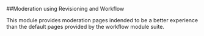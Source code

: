 ##Moderation using Revisioning and Workflow

This module provides moderation pages indended to be a better experience than
the default pages provided by the workflow module suite.